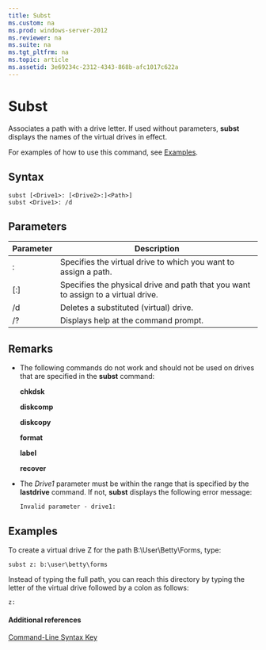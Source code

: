 ```yaml
---
title: Subst
ms.custom: na
ms.prod: windows-server-2012
ms.reviewer: na
ms.suite: na
ms.tgt_pltfrm: na
ms.topic: article
ms.assetid: 3e69234c-2312-4343-868b-afc1017c622a
---
```

# Subst
Associates a path with a drive letter. If used without parameters, **subst** displays the names of the virtual drives in effect.  
  
For examples of how to use this command, see [Examples](#BKMK_examples).  
  
## Syntax  
  
```  
subst [<Drive1>: [<Drive2>:]<Path>]   
subst <Drive1>: /d  
```  
  
## Parameters  
  
|Parameter|Description|  
|-------------|---------------|  
|<Drive1>:|Specifies the virtual drive to which you want to assign a path.|  
|\[<Drive2>:\]<Path>|Specifies the physical drive and path that you want to assign to a virtual drive.|  
|\/d|Deletes a substituted \(virtual\) drive.|  
|\/?|Displays help at the command prompt.|  
  
## Remarks  
  
-   The following commands do not work and should not be used on drives that are specified in the **subst** command:  
  
    **chkdsk**  
  
    **diskcomp**  
  
    **diskcopy**  
  
    **format**  
  
    **label**  
  
    **recover**  
  
-   The *Drive1* parameter must be within the range that is specified by the **lastdrive** command. If not, **subst** displays the following error message:  
  
    `Invalid parameter - drive1:`  
  
## <a name="BKMK_examples"></a>Examples  
To create a virtual drive Z for the path B:\\User\\Betty\\Forms, type:  
  
```  
subst z: b:\user\betty\forms   
```  
  
Instead of typing the full path, you can reach this directory by typing the letter of the virtual drive followed by a colon as follows:  
  
```  
z:   
```  
  
#### Additional references  
[Command-Line Syntax Key](../Topic/Command-Line-Syntax-Key.md)  
  
